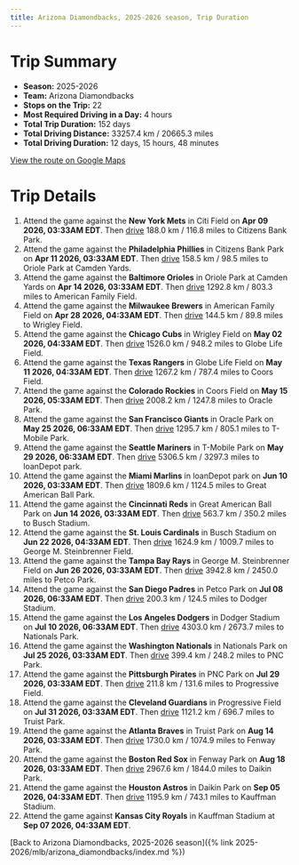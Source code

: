 ```yaml
---
title: Arizona Diamondbacks, 2025-2026 season, Trip Duration
---
```


# Trip Summary
- **Season:** 2025-2026
- **Team:** Arizona Diamondbacks
- **Stops on the Trip:** 22
- **Most Required Driving in a Day:** 4 hours
- **Total Trip Duration:** 152 days
- **Total Driving Distance:** 33257.4 km / 20665.3 miles
- **Total Driving Duration:** 12 days, 15 hours, 48 minutes

[View the route on Google Maps](https://www.google.com/maps/dir/Citi+Field+Flushing/Citizens+Bank+Park+Philadelphia/Oriole+Park+at+Camden+Yards+Baltimore/American+Family+Field+Milwaukee/Wrigley+Field+Chicago/Globe+Life+Field+Arlington/Coors+Field+Denver/Oracle+Park+San+Francisco/T-Mobile+Park+Seattle/loanDepot+park+Miami/Great+American+Ball+Park+Cincinnati/Busch+Stadium+St.+Louis/George+M.+Steinbrenner+Field+Tampa/Petco+Park+San+Diego/Dodger+Stadium+Los+Angeles/Nationals+Park+Washington/PNC+Park+Pittsburgh/Progressive+Field+Cleveland/Truist+Park+Atlanta/Fenway+Park+Boston/Daikin+Park+Houston/Kauffman+Stadium+Kansas+City)

# Trip Details
1. Attend the game against the **New York Mets** in Citi Field on **Apr 09 2026, 03:33AM EDT**. Then [drive](https://www.google.com/maps/dir/Citi+Field+Flushing/Citizens+Bank+Park+Philadelphia) 188.0 km / 116.8 miles to Citizens Bank Park.
2. Attend the game against the **Philadelphia Phillies** in Citizens Bank Park on **Apr 11 2026, 03:33AM EDT**. Then [drive](https://www.google.com/maps/dir/Citizens+Bank+Park+Philadelphia/Oriole+Park+at+Camden+Yards+Baltimore) 158.5 km / 98.5 miles to Oriole Park at Camden Yards.
3. Attend the game against the **Baltimore Orioles** in Oriole Park at Camden Yards on **Apr 14 2026, 03:33AM EDT**. Then [drive](https://www.google.com/maps/dir/Oriole+Park+at+Camden+Yards+Baltimore/American+Family+Field+Milwaukee) 1292.8 km / 803.3 miles to American Family Field.
4. Attend the game against the **Milwaukee Brewers** in American Family Field on **Apr 28 2026, 04:33AM EDT**. Then [drive](https://www.google.com/maps/dir/American+Family+Field+Milwaukee/Wrigley+Field+Chicago) 144.5 km / 89.8 miles to Wrigley Field.
5. Attend the game against the **Chicago Cubs** in Wrigley Field on **May 02 2026, 04:33AM EDT**. Then [drive](https://www.google.com/maps/dir/Wrigley+Field+Chicago/Globe+Life+Field+Arlington) 1526.0 km / 948.2 miles to Globe Life Field.
6. Attend the game against the **Texas Rangers** in Globe Life Field on **May 11 2026, 04:33AM EDT**. Then [drive](https://www.google.com/maps/dir/Globe+Life+Field+Arlington/Coors+Field+Denver) 1267.2 km / 787.4 miles to Coors Field.
7. Attend the game against the **Colorado Rockies** in Coors Field on **May 15 2026, 05:33AM EDT**. Then [drive](https://www.google.com/maps/dir/Coors+Field+Denver/Oracle+Park+San+Francisco) 2008.2 km / 1247.8 miles to Oracle Park.
8. Attend the game against the **San Francisco Giants** in Oracle Park on **May 25 2026, 06:33AM EDT**. Then [drive](https://www.google.com/maps/dir/Oracle+Park+San+Francisco/T-Mobile+Park+Seattle) 1295.7 km / 805.1 miles to T-Mobile Park.
9. Attend the game against the **Seattle Mariners** in T-Mobile Park on **May 29 2026, 06:33AM EDT**. Then [drive](https://www.google.com/maps/dir/T-Mobile+Park+Seattle/loanDepot+park+Miami) 5306.5 km / 3297.3 miles to loanDepot park.
10. Attend the game against the **Miami Marlins** in loanDepot park on **Jun 10 2026, 03:33AM EDT**. Then [drive](https://www.google.com/maps/dir/loanDepot+park+Miami/Great+American+Ball+Park+Cincinnati) 1809.6 km / 1124.5 miles to Great American Ball Park.
11. Attend the game against the **Cincinnati Reds** in Great American Ball Park on **Jun 14 2026, 03:33AM EDT**. Then [drive](https://www.google.com/maps/dir/Great+American+Ball+Park+Cincinnati/Busch+Stadium+St.+Louis) 563.7 km / 350.2 miles to Busch Stadium.
12. Attend the game against the **St. Louis Cardinals** in Busch Stadium on **Jun 22 2026, 04:33AM EDT**. Then [drive](https://www.google.com/maps/dir/Busch+Stadium+St.+Louis/George+M.+Steinbrenner+Field+Tampa) 1624.9 km / 1009.7 miles to George M. Steinbrenner Field.
13. Attend the game against the **Tampa Bay Rays** in George M. Steinbrenner Field on **Jun 26 2026, 03:33AM EDT**. Then [drive](https://www.google.com/maps/dir/George+M.+Steinbrenner+Field+Tampa/Petco+Park+San+Diego) 3942.8 km / 2450.0 miles to Petco Park.
14. Attend the game against the **San Diego Padres** in Petco Park on **Jul 08 2026, 06:33AM EDT**. Then [drive](https://www.google.com/maps/dir/Petco+Park+San+Diego/Dodger+Stadium+Los+Angeles) 200.3 km / 124.5 miles to Dodger Stadium.
15. Attend the game against the **Los Angeles Dodgers** in Dodger Stadium on **Jul 10 2026, 06:33AM EDT**. Then [drive](https://www.google.com/maps/dir/Dodger+Stadium+Los+Angeles/Nationals+Park+Washington) 4303.0 km / 2673.7 miles to Nationals Park.
16. Attend the game against the **Washington Nationals** in Nationals Park on **Jul 25 2026, 03:33AM EDT**. Then [drive](https://www.google.com/maps/dir/Nationals+Park+Washington/PNC+Park+Pittsburgh) 399.4 km / 248.2 miles to PNC Park.
17. Attend the game against the **Pittsburgh Pirates** in PNC Park on **Jul 29 2026, 03:33AM EDT**. Then [drive](https://www.google.com/maps/dir/PNC+Park+Pittsburgh/Progressive+Field+Cleveland) 211.8 km / 131.6 miles to Progressive Field.
18. Attend the game against the **Cleveland Guardians** in Progressive Field on **Jul 31 2026, 03:33AM EDT**. Then [drive](https://www.google.com/maps/dir/Progressive+Field+Cleveland/Truist+Park+Atlanta) 1121.2 km / 696.7 miles to Truist Park.
19. Attend the game against the **Atlanta Braves** in Truist Park on **Aug 14 2026, 03:33AM EDT**. Then [drive](https://www.google.com/maps/dir/Truist+Park+Atlanta/Fenway+Park+Boston) 1730.0 km / 1074.9 miles to Fenway Park.
20. Attend the game against the **Boston Red Sox** in Fenway Park on **Aug 18 2026, 03:33AM EDT**. Then [drive](https://www.google.com/maps/dir/Fenway+Park+Boston/Daikin+Park+Houston) 2967.6 km / 1844.0 miles to Daikin Park.
21. Attend the game against the **Houston Astros** in Daikin Park on **Sep 05 2026, 04:33AM EDT**. Then [drive](https://www.google.com/maps/dir/Daikin+Park+Houston/Kauffman+Stadium+Kansas+City) 1195.9 km / 743.1 miles to Kauffman Stadium.
22. Attend the game against **Kansas City Royals** in Kauffman Stadium at **Sep 07 2026, 04:33AM EDT**.

[Back to Arizona Diamondbacks, 2025-2026 season]({% link 2025-2026/mlb/arizona_diamondbacks/index.md %})
